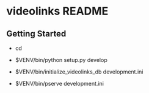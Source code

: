 videolinks README
==================

Getting Started
---------------

- cd <directory containing this file>

- $VENV/bin/python setup.py develop

- $VENV/bin/initialize_videolinks_db development.ini

- $VENV/bin/pserve development.ini

